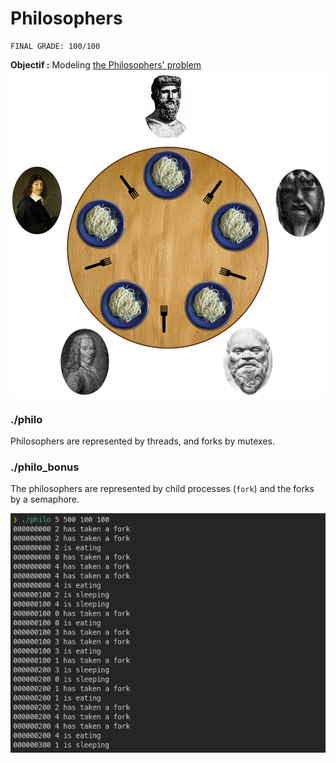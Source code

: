 # Philosophers
```
FINAL GRADE: 100/100
```

**Objectif :** Modeling [the Philosophers' problem](https://en.wikipedia.org/wiki/Dining_philosophers_problem)
![Philosopher problem illustration from Wikipedia](illustration.png)

### **./philo**
Philosophers are represented by threads, and forks by mutexes.

### **./philo_bonus**
The philosophers are represented by child processes (`fork`) and the forks by a semaphore.

![exmaple of the program running](program-example.png)
